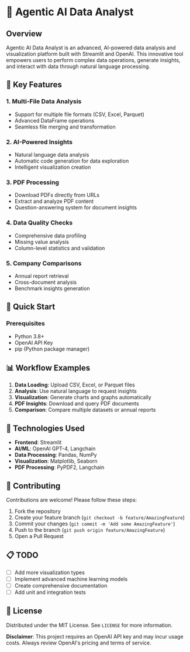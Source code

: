 # 🤖 Agentic AI Data Analyst

## Overview

Agentic AI Data Analyst is an advanced, AI-powered data analysis and visualization platform built with Streamlit and OpenAI. 
This innovative tool empowers users to perform complex data operations, generate insights, and interact with data through natural language processing.

## 🌟 Key Features

### 1. Multi-File Data Analysis
- Support for multiple file formats (CSV, Excel, Parquet)
- Advanced DataFrame operations
- Seamless file merging and transformation

### 2. AI-Powered Insights
- Natural language data analysis
- Automatic code generation for data exploration
- Intelligent visualization creation

### 3. PDF Processing
- Download PDFs directly from URLs
- Extract and analyze PDF content
- Question-answering system for document insights

### 4. Data Quality Checks
- Comprehensive data profiling
- Missing value analysis
- Column-level statistics and validation

### 5. Company Comparisons
- Annual report retrieval
- Cross-document analysis
- Benchmark insights generation

## 🚀 Quick Start

### Prerequisites
- Python 3.8+
- OpenAI API Key
- pip (Python package manager)

## 📊 Workflow Examples

1. **Data Loading**: Upload CSV, Excel, or Parquet files
2. **Analysis**: Use natural language to request insights
3. **Visualization**: Generate charts and graphs automatically
4. **PDF Insights**: Download and query PDF documents
5. **Comparison**: Compare multiple datasets or annual reports

## 🔧 Technologies Used

- **Frontend**: Streamlit
- **AI/ML**: OpenAI GPT-4, Langchain
- **Data Processing**: Pandas, NumPy
- **Visualization**: Matplotlib, Seaborn
- **PDF Processing**: PyPDF2, Langchain

## 🤝 Contributing

Contributions are welcome! Please follow these steps:

1. Fork the repository
2. Create your feature branch (`git checkout -b feature/AmazingFeature`)
3. Commit your changes (`git commit -m 'Add some AmazingFeature'`)
4. Push to the branch (`git push origin feature/AmazingFeature`)
5. Open a Pull Request

## 📋 TODO
- [ ] Add more visualization types
- [ ] Implement advanced machine learning models
- [ ] Create comprehensive documentation
- [ ] Add unit and integration tests

## 📄 License

Distributed under the MIT License. See `LICENSE` for more information.

**Disclaimer**: This project requires an OpenAI API key and may incur usage costs. Always review OpenAI's pricing and terms of service.
